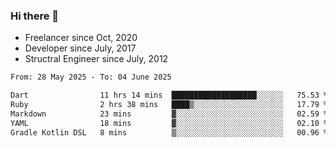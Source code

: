 ### Hi there 👋

- Freelancer since Oct, 2020
- Developer since July, 2017
- Structral Engineer since July, 2012

<!--START_SECTION:waka-->

```txt
From: 28 May 2025 - To: 04 June 2025

Dart                11 hrs 14 mins  ███████████████████░░░░░░   75.53 %
Ruby                2 hrs 38 mins   ████▒░░░░░░░░░░░░░░░░░░░░   17.79 %
Markdown            23 mins         ▓░░░░░░░░░░░░░░░░░░░░░░░░   02.59 %
YAML                18 mins         ▓░░░░░░░░░░░░░░░░░░░░░░░░   02.10 %
Gradle Kotlin DSL   8 mins          ▒░░░░░░░░░░░░░░░░░░░░░░░░   00.96 %
```

<!--END_SECTION:waka-->
